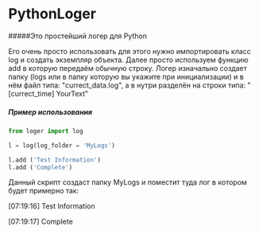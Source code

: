 # PythonLoger

#####Это простейший логер для Python
<p>Его очень просто использовать для этого нужно импортировать класс log и создать экземпляр объекта. Далее просто используем функцию add в которую передаём обычную строку. Логер изначально создает папку (logs или в папку которую вы укажите при инициализации) и в нём файл типа: "currect_data.log", а в нутри разделён на строки типа: "[currect_time] YourText"</p>

<h5>Пример использования</h5>

```python
from loger import log

l = log(log_folder = 'MyLogs')

l.add ('Test Information')
l.add ('Complete')
```



<p>Данный скрипт создаст папку MyLogs и поместит туда лог в котором будет примерно так:</p>

<p>[07:19:16] Test Information</p>
<p>[07:19:17] Complete</p>